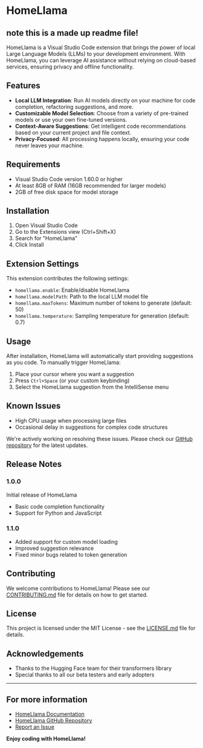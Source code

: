 # HomeLlama
## note this is a made up readme file!

HomeLlama is a Visual Studio Code extension that brings the power of local Large Language Models (LLMs) to your development environment. With HomeLlama, you can leverage AI assistance without relying on cloud-based services, ensuring privacy and offline functionality.

## Features

- **Local LLM Integration**: Run AI models directly on your machine for code completion, refactoring suggestions, and more.
- **Customizable Model Selection**: Choose from a variety of pre-trained models or use your own fine-tuned versions.
- **Context-Aware Suggestions**: Get intelligent code recommendations based on your current project and file context.
- **Privacy-Focused**: All processing happens locally, ensuring your code never leaves your machine.

## Requirements

- Visual Studio Code version 1.60.0 or higher
- At least 8GB of RAM (16GB recommended for larger models)
- 2GB of free disk space for model storage

## Installation

1. Open Visual Studio Code
2. Go to the Extensions view (Ctrl+Shift+X)
3. Search for "HomeLlama"
4. Click Install

## Extension Settings

This extension contributes the following settings:

* `homellama.enable`: Enable/disable HomeLlama
* `homellama.modelPath`: Path to the local LLM model file
* `homellama.maxTokens`: Maximum number of tokens to generate (default: 50)
* `homellama.temperature`: Sampling temperature for generation (default: 0.7)

## Usage

After installation, HomeLlama will automatically start providing suggestions as you code. To manually trigger HomeLlama:

1. Place your cursor where you want a suggestion
2. Press `Ctrl+Space` (or your custom keybinding)
3. Select the HomeLlama suggestion from the IntelliSense menu

## Known Issues

- High CPU usage when processing large files
- Occasional delay in suggestions for complex code structures

We're actively working on resolving these issues. Please check our [GitHub repository](https://github.com/yourusername/homellama) for the latest updates.

## Release Notes

### 1.0.0

Initial release of HomeLlama

- Basic code completion functionality
- Support for Python and JavaScript

### 1.1.0

- Added support for custom model loading
- Improved suggestion relevance
- Fixed minor bugs related to token generation

## Contributing

We welcome contributions to HomeLlama! Please see our [CONTRIBUTING.md](CONTRIBUTING.md) file for details on how to get started.

## License

This project is licensed under the MIT License - see the [LICENSE.md](LICENSE.md) file for details.

## Acknowledgements

- Thanks to the Hugging Face team for their transformers library
- Special thanks to all our beta testers and early adopters

---

## For more information

* [HomeLlama Documentation](https://homellama.readthedocs.io/)
* [HomeLlama GitHub Repository](https://github.com/yourusername/homellama)
* [Report an Issue](https://github.com/yourusername/homellama/issues)

**Enjoy coding with HomeLlama!**